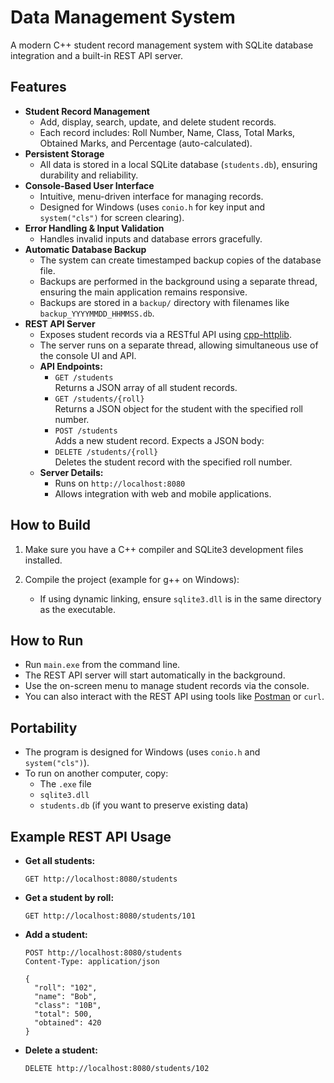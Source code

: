 # Data Management System

A modern C++ student record management system with SQLite database integration and a built-in REST API server.

## Features

- **Student Record Management**
  - Add, display, search, update, and delete student records.
  - Each record includes: Roll Number, Name, Class, Total Marks, Obtained Marks, and Percentage (auto-calculated).
- **Persistent Storage**
  - All data is stored in a local SQLite database (`students.db`), ensuring durability and reliability.
- **Console-Based User Interface**
  - Intuitive, menu-driven interface for managing records.
  - Designed for Windows (uses `conio.h` for key input and `system("cls")` for screen clearing).
- **Error Handling & Input Validation**
  - Handles invalid inputs and database errors gracefully.
- **Automatic Database Backup**
  - The system can create timestamped backup copies of the database file.
  - Backups are performed in the background using a separate thread, ensuring the main application remains responsive.
  - Backups are stored in a `backup/` directory with filenames like `backup_YYYYMMDD_HHMMSS.db`.
- **REST API Server**
  - Exposes student records via a RESTful API using [cpp-httplib](https://github.com/yhirose/cpp-httplib).
  - The server runs on a separate thread, allowing simultaneous use of the console UI and API.
  - **API Endpoints:**
    - `GET /students`  
      Returns a JSON array of all student records.
    - `GET /students/{roll}`  
      Returns a JSON object for the student with the specified roll number.
    - `POST /students`  
      Adds a new student record. Expects a JSON body:
    - `DELETE /students/{roll}`  
      Deletes the student record with the specified roll number.
  - **Server Details:**
    - Runs on `http://localhost:8080`
    - Allows integration with web and mobile applications.

## How to Build

1. Make sure you have a C++ compiler and SQLite3 development files installed.
2. Compile the project (example for g++ on Windows):

   - If using dynamic linking, ensure `sqlite3.dll` is in the same directory as the executable.

## How to Run

- Run `main.exe` from the command line.
- The REST API server will start automatically in the background.
- Use the on-screen menu to manage student records via the console.
- You can also interact with the REST API using tools like [Postman](https://www.postman.com/) or `curl`.

## Portability

- The program is designed for Windows (uses `conio.h` and `system("cls")`).
- To run on another computer, copy:
  - The `.exe` file
  - `sqlite3.dll`
  - `students.db` (if you want to preserve existing data)

## Example REST API Usage

- **Get all students:**
  ```
  GET http://localhost:8080/students
  ```
- **Get a student by roll:**
  ```
  GET http://localhost:8080/students/101
  ```
- **Add a student:**
  ```
  POST http://localhost:8080/students
  Content-Type: application/json

  {
    "roll": "102",
    "name": "Bob",
    "class": "10B",
    "total": 500,
    "obtained": 420
  }
  ```
- **Delete a student:**
  ```
  DELETE http://localhost:8080/students/102
  ```
